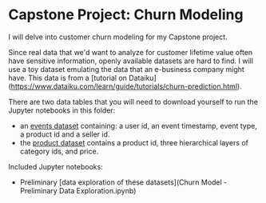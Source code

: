 # Capstone Project: Churn Modeling

I will delve into customer churn modeling for my Capstone project. 

Since real data that we'd want to analyze for customer lifetime value often have sensitive information, openly available datasets are hard to find. I will use a toy dataset emulating the data that an e-business company might have. This data is from a [tutorial on Dataiku]  (https://www.dataiku.com/learn/guide/tutorials/churn-prediction.html).

There are two data tables that you will need to download yourself to run the Jupyter notebooks in this folder:

* an [events dataset](http://downloads.dataiku.com/tutorials/v2.0/TUTORIAL_CHURN/events.csv.gz) containing: a user id, an event timestamp, event type, a product id and a seller id. 
* the [product dataset](http://downloads.dataiku.com/tutorials/v2.0/TUTORIAL_CHURN/products.csv.gz) contains a product id, three hierarchical layers of category ids, and price. 

Included Jupyter notebooks:
* Preliminary [data exploration of these datasets](Churn Model - Preliminary Data Exploration.ipynb)